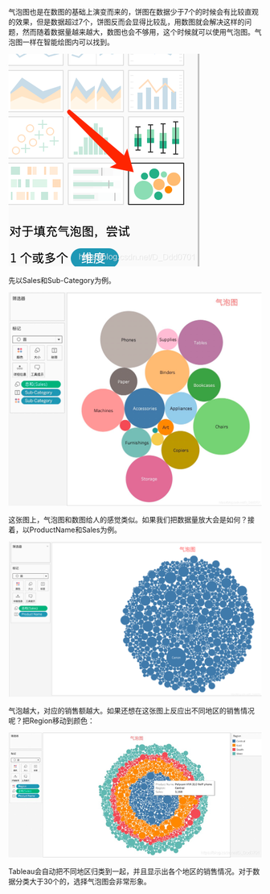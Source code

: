 气泡图也是在数图的基础上演变而来的，饼图在数据少于7个的时候会有比较直观的效果，但是数据超过7个，饼图反而会显得比较乱，用数图就会解决这样的问题，然而随着数据量越来越大，数图也会不够用，这个时候就可以使用气泡图。气泡图一样在智能绘图内可以找到。

![img.png](img.png)

先以Sales和Sub-Category为例。

![img_1.png](img_1.png)

这张图上，气泡图和数图给人的感觉类似。如果我们把数据量放大会是如何？接着，以ProductName和Sales为例。

![img_2.png](img_2.png)

气泡越大，对应的销售额越大。如果还想在这张图上反应出不同地区的销售情况呢？把Region移动到颜色：

![img_3.png](img_3.png)

Tableau会自动把不同地区归类到一起，并且显示出各个地区的销售情况。对于数据分类大于30个的，选择气泡图会非常形象。